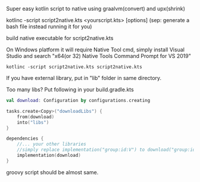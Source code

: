 Super easy kotlin script to native using graalvm(convert) and upx(shrink)

kotlinc -script script2native.kts <yourscript.kts> [options] (sep: generate a bash file instead running it for you)

build native executable for script2native.kts

On Windows platform it will require Native Tool cmd, simply install Visual Studio and search "x64(or 32) Native Tools Command
Prompt for VS 2019"

```
kotlinc -script script2native.kts script2native.kts
```

If you have external library, put in "lib" folder in same directory.

Too many libs? Put following in your build.gradle.kts

```kotlin
val download: Configuration by configurations.creating

tasks.create<Copy>("downloadLibs") {
    from(download)
    into("libs")
}

dependencies {
    //... your other libraries
    //simply replace implementation("group:id:V") to download("group:id:V")
    implementation(download)
}
```

groovy script should be almost same.
